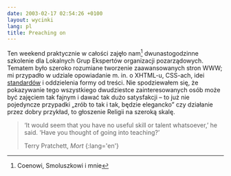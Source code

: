 ```yaml
---
date: 2003-02-17 02:54:26 +0100
layout: wycinki
lang: pl
title: Preaching on
---
```


Ten weekend praktycznie w całości zajęło nam[^1] dwunastogodzinne szkolenie dla Lokalnych Grup Ekspertów organizacji pozarządowych. Tematem było szeroko rozumiane tworzenie zaawansowanych stron WWW; mi przypadło w udziale opowiadanie m. in. o XHTML-u, CSS-ach, idei [standardów](http://www.webstandards.org/ 'The Web Standards Project') i oddzielenia formy od treści. Nie spodziewałem się, że pokazywanie tego wszystkiego dwudziestce zainteresowanych osób może być zajęciem tak fajnym i dawać tak dużo satysfakcji – to już nie pojedyncze przypadki „zrób to tak i tak, będzie elegancko” czy działanie przez dobry przykład, to głoszenie Religii na szeroką skalę.

> ‘It would seem that you have no useful skill or talent whatsoever,’ he said. ‘Have you thought of going into teaching?’
>
> Terry Pratchett, <cite>Mort</cite>
{:lang='en'}

[^1]: Coenowi, Smoluszkowi i mnie
